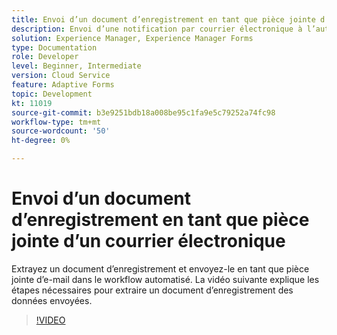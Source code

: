 ```yaml
---
title: Envoi d’un document d’enregistrement en tant que pièce jointe d’un courrier électronique
description: Envoi d’une notification par courrier électronique à l’auteur avec le document d’enregistrement comme pièce jointe du courrier électronique
solution: Experience Manager, Experience Manager Forms
type: Documentation
role: Developer
level: Beginner, Intermediate
version: Cloud Service
feature: Adaptive Forms
topic: Development
kt: 11019
source-git-commit: b3e9251bdb18a008be95c1fa9e5c79252a74fc98
workflow-type: tm+mt
source-wordcount: '50'
ht-degree: 0%

---
```


# Envoi d’un document d’enregistrement en tant que pièce jointe d’un courrier électronique

Extrayez un document d’enregistrement et envoyez-le en tant que pièce jointe d’e-mail dans le workflow automatisé.
La vidéo suivante explique les étapes nécessaires pour extraire un document d’enregistrement des données envoyées.
>[!VIDEO](https://video.tv.adobe.com/v/346731?quality=12&learn=on)
